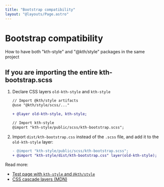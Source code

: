 ```yaml
---
title: "Bootstrap compatibility"
layout: "@layouts/Page.astro"
---
```


# Bootstrap compatibility

<p class="lead">How to have both "kth-style" and "@kth/style" packages in the same project</p>

## If you are importing the entire kth-bootstrap.scss

1. Declare CSS layers `old-kth-style` and `kth-style`

   ```diff
   // Import @kth/style artifacts
   @use "@kth/style/scss/..."

   + @layer old-kth-style, kth-style;

   // Import kth-style
   @import "kth-style/public/scss/kth-bootstrap.scss";
   ```

2. Import `dist/kth-bootstrap.css` instead of the `.scss` file, and add it to the `old-kth-style` layer:

   ```diff
   - @import "kth-style/public/scss/kth-bootstrap.scss";
   + @import "kth-style/dist/kth-bootstrap.css" layer(old-kth-style);
   ```

Read more:

- [Test page with `kth-style` and `@kth/style`](/style/en/examples/bootstrap)
- [CSS cascade layers (MDN)](https://developer.mozilla.org/en-US/docs/Learn/CSS/Building_blocks/Cascade_layers)
